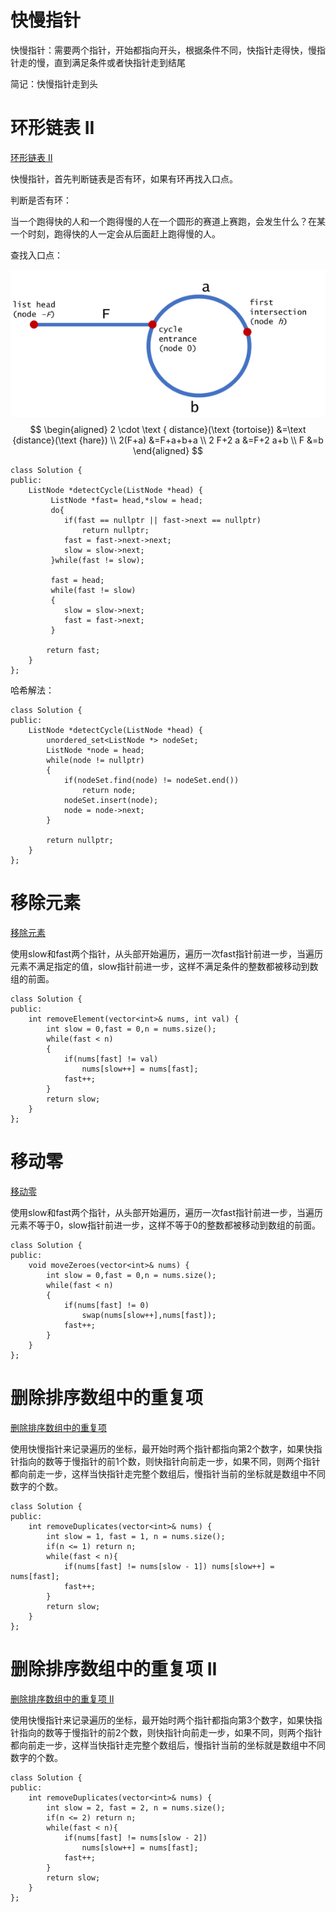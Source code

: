 # 快慢指针

快慢指针：需要两个指针，开始都指向开头，根据条件不同，快指针走得快，慢指针走的慢，直到满足条件或者快指针走到结尾

简记：快慢指针走到头

# 环形链表 II

[环形链表 II](https://leetcode-cn.com/problems/linked-list-cycle-ii/)

快慢指针，首先判断链表是否有环，如果有环再找入口点。

判断是否有环：

当一个跑得快的人和一个跑得慢的人在一个圆形的赛道上赛跑，会发生什么？在某一个时刻，跑得快的人一定会从后面赶上跑得慢的人。

查找入口点：

![](../../img/circular_list.png)
$$
\begin{aligned}
2 \cdot \text { distance}(\text {tortoise}) &=\text {distance}(\text {hare}) \\
2(F+a) &=F+a+b+a \\
2 F+2 a &=F+2 a+b \\
F &=b
\end{aligned}
$$

```
class Solution {
public:
    ListNode *detectCycle(ListNode *head) {
         ListNode *fast= head,*slow = head;
		 do{
			if(fast == nullptr || fast->next == nullptr)
				return nullptr;			
			fast = fast->next->next;
			slow = slow->next;		 
		 }while(fast != slow);
		 
		 fast = head;
		 while(fast != slow)
		 {
			slow = slow->next;
			fast = fast->next;
		 }
		
		return fast;
    }
};
```

哈希解法：

```
class Solution {
public:
    ListNode *detectCycle(ListNode *head) {
		unordered_set<ListNode *> nodeSet;
		ListNode *node = head;
		while(node != nullptr)
		{
			if(nodeSet.find(node) != nodeSet.end())
				return node;
			nodeSet.insert(node);
			node = node->next;
		}
		
		return nullptr;
    }
};
```

# 移除元素

[移除元素](https://leetcode-cn.com/problems/remove-element/)

使用slow和fast两个指针，从头部开始遍历，遍历一次fast指针前进一步，当遍历元素不满足指定的值，slow指针前进一步，这样不满足条件的整数都被移动到数组的前面。

```
class Solution {
public:
    int removeElement(vector<int>& nums, int val) {
        int slow = 0,fast = 0,n = nums.size();
        while(fast < n)    
        {
            if(nums[fast] != val) 
                nums[slow++] = nums[fast];
            fast++;
        }                
        return slow;
    }
};
```

# 移动零

[移动零](https://leetcode-cn.com/problems/move-zeroes/)

使用slow和fast两个指针，从头部开始遍历，遍历一次fast指针前进一步，当遍历元素不等于0，slow指针前进一步，这样不等于0的整数都被移动到数组的前面。

```
class Solution {
public:
    void moveZeroes(vector<int>& nums) {
        int slow = 0,fast = 0,n = nums.size();
        while(fast < n)
        {
            if(nums[fast] != 0)
                swap(nums[slow++],nums[fast]);
            fast++;
        }        
    }
};
```

# 删除排序数组中的重复项

[删除排序数组中的重复项](https://leetcode-cn.com/problems/remove-duplicates-from-sorted-array/)

使用快慢指针来记录遍历的坐标，最开始时两个指针都指向第2个数字，如果快指针指向的数等于慢指针的前1个数，则快指针向前走一步，如果不同，则两个指针都向前走一步，这样当快指针走完整个数组后，慢指针当前的坐标就是数组中不同数字的个数。

```
class Solution {
public:
    int removeDuplicates(vector<int>& nums) {
        int slow = 1, fast = 1, n = nums.size();
        if(n <= 1) return n;
        while(fast < n){
            if(nums[fast] != nums[slow - 1]) nums[slow++] = nums[fast];
            fast++;
        }
        return slow;
    }
};
```

# 删除排序数组中的重复项 II

[删除排序数组中的重复项 II](https://leetcode-cn.com/problems/remove-duplicates-from-sorted-array-ii/)

使用快慢指针来记录遍历的坐标，最开始时两个指针都指向第3个数字，如果快指针指向的数等于慢指针的前2个数，则快指针向前走一步，如果不同，则两个指针都向前走一步，这样当快指针走完整个数组后，慢指针当前的坐标就是数组中不同数字的个数。

```
class Solution {
public:
    int removeDuplicates(vector<int>& nums) {
        int slow = 2, fast = 2, n = nums.size();
        if(n <= 2) return n;
        while(fast < n){
            if(nums[fast] != nums[slow - 2]) 
                nums[slow++] = nums[fast];
            fast++;
        }
        return slow;
    }
};
```



